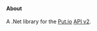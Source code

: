 #### About
A .Net library for the [Put.io][1] [API v2][2].


[1]: http://put.io/
[2]: https://api.put.io/v2/docs/